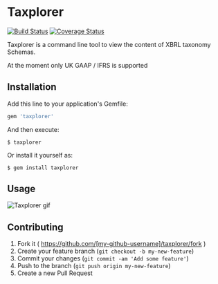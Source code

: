 # Taxplorer

[![Build Status](https://travis-ci.org/seocahill/taxplorer.svg?branch=v0.1.4)](https://travis-ci.org/seocahill/taxplorer) [![Coverage Status](https://coveralls.io/repos/seocahill/taxplorer/badge.svg?branch=master)](https://coveralls.io/r/seocahill/taxplorer?branch=master)

Taxplorer is a command line tool to view the content of XBRL taxonomy Schemas.

At the moment only UK GAAP / IFRS is supported

## Installation

Add this line to your application's Gemfile:

```ruby
gem 'taxplorer'
```

And then execute:

    $ taxplorer

Or install it yourself as:

    $ gem install taxplorer

## Usage
    
![Taxplorer gif](https://s3.eu-central-1.amazonaws.com/gen-images/taxplorer.gif)

## Contributing

1. Fork it ( https://github.com/[my-github-username]/taxplorer/fork )
2. Create your feature branch (`git checkout -b my-new-feature`)
3. Commit your changes (`git commit -am 'Add some feature'`)
4. Push to the branch (`git push origin my-new-feature`)
5. Create a new Pull Request
